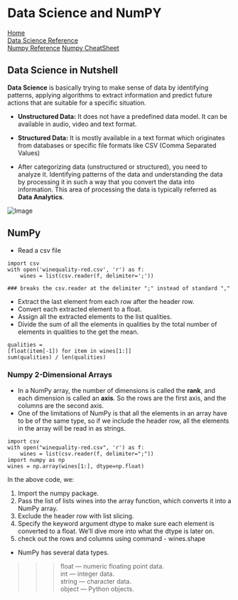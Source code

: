 # Data Science and NumPY

[Home](../README.md)   
[Data Science Reference](https://headstrait.com/data-science-in-a-nutshell/)  
[Numpy Reference](https://www.dataquest.io/blog/numpy-tutorial-python/) 
[Numpy CheatSheet](https://cs231n.github.io/python-numpy-tutorial/#numpy)

## Data Science in Nutshell  

__Data Science__ is basically trying to make sense of data by identifying patterns, applying algorithms to extract information and predict future actions that are suitable for a specific situation.

* __Unstructured Data:__ It does not have a predefined data model. It can be available in audio, video and text format.   
* __Structured Data:__ It is mostly available in a text format which originates from databases or specific file formats like CSV (Comma Separated Values)  

* After categorizing data (unstructured or structured), you need to analyze it. Identifying patterns of the data and understanding the data by processing it in such a way that you convert the data into information. This area of processing the data is typically referred as __Data Analytics__.  

![Image](https://headstrait.com/wp-content/uploads/2018/12/img3.png)  

## NumPy  

* Read a csv file
```
import csv
with open('winequality-red.csv', 'r') as f:
    wines = list(csv.reader(f, delimiter=';'))

### breaks the csv.reader at the delimiter ";" instead of standard ","
```
* Extract the last element from each row after the header row.  
* Convert each extracted element to a float.  
* Assign all the extracted elements to the list qualities.  
* Divide the sum of all the elements in qualities by the total number of elements in qualities to the get the mean.  

```
qualities =
[float(item[-1]) for item in wines[1:]]
sum(qualities) / len(qualities)
```
### Numpy 2-Dimensional Arrays
* In a NumPy array, the number of dimensions is called the __rank__, and each dimension is called an __axis__. So the rows are the first axis, and the columns are the second axis.
* One of the limitations of NumPy is that all the elements in an array have to be of the same type, so if we include the header row, all the elements in the array will be read in as strings. 
```
import csv
with open("winequality-red.csv", 'r') as f:
    wines = list(csv.reader(f, delimiter=";"))
import numpy as np
wines = np.array(wines[1:], dtype=np.float)
```
In the above code, we:

1. Import the numpy package.  
2. Pass the list of lists wines into the array function, which converts it into a NumPy array.  
3. Exclude the header row with list slicing.  
4. Specify the keyword argument dtype to make sure each element is converted to a float. We’ll dive more into what the dtype is later on.  
5. check out the rows and columns using command - wines.shape  

* NumPy has several data types.  
>>> float — numeric floating point data.  
int — integer data.  
string — character data.  
object — Python objects.  

